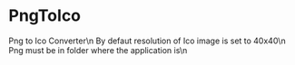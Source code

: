 # PngToIco
Png to Ico Converter\n
By defaut resolution of Ico image is set to 40x40\n
Png must be in folder where the application is\n
